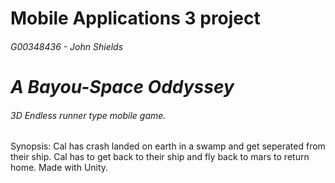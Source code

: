 # Mobile Applications 3 project 
###### G00348436 - John Shields
# *A Bayou-Space Oddyssey*
###### 3D Endless runner type mobile game.
Synopsis: Cal has crash landed on earth in a swamp and get seperated from their ship. 
Cal has to get back to their ship and fly back to mars to return home. 
Made with Unity.
 
